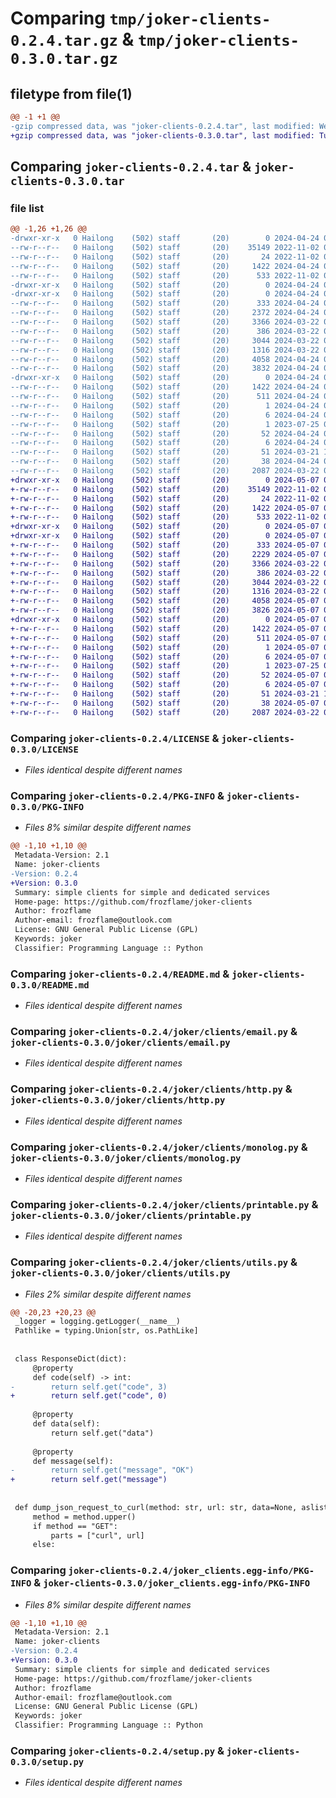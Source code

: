 # Comparing `tmp/joker-clients-0.2.4.tar.gz` & `tmp/joker-clients-0.3.0.tar.gz`

## filetype from file(1)

```diff
@@ -1 +1 @@
-gzip compressed data, was "joker-clients-0.2.4.tar", last modified: Wed Apr 24 01:01:04 2024, max compression
+gzip compressed data, was "joker-clients-0.3.0.tar", last modified: Tue May  7 08:05:32 2024, max compression
```

## Comparing `joker-clients-0.2.4.tar` & `joker-clients-0.3.0.tar`

### file list

```diff
@@ -1,26 +1,26 @@
-drwxr-xr-x   0 Hailong    (502) staff       (20)        0 2024-04-24 01:01:04.795645 joker-clients-0.2.4/
--rw-r--r--   0 Hailong    (502) staff       (20)    35149 2022-11-02 01:25:38.000000 joker-clients-0.2.4/LICENSE
--rw-r--r--   0 Hailong    (502) staff       (20)       24 2022-11-02 01:25:38.000000 joker-clients-0.2.4/MANIFEST.in
--rw-r--r--   0 Hailong    (502) staff       (20)     1422 2024-04-24 01:01:04.795366 joker-clients-0.2.4/PKG-INFO
--rw-r--r--   0 Hailong    (502) staff       (20)      533 2022-11-02 08:02:40.000000 joker-clients-0.2.4/README.md
-drwxr-xr-x   0 Hailong    (502) staff       (20)        0 2024-04-24 01:01:04.786518 joker-clients-0.2.4/joker/
-drwxr-xr-x   0 Hailong    (502) staff       (20)        0 2024-04-24 01:01:04.792232 joker-clients-0.2.4/joker/clients/
--rw-r--r--   0 Hailong    (502) staff       (20)      333 2024-04-24 01:00:09.000000 joker-clients-0.2.4/joker/clients/__init__.py
--rw-r--r--   0 Hailong    (502) staff       (20)     2372 2024-04-24 00:59:51.000000 joker-clients-0.2.4/joker/clients/cas.py
--rw-r--r--   0 Hailong    (502) staff       (20)     3366 2024-03-22 07:54:34.000000 joker-clients-0.2.4/joker/clients/email.py
--rw-r--r--   0 Hailong    (502) staff       (20)      386 2024-03-22 07:54:34.000000 joker-clients-0.2.4/joker/clients/files.py
--rw-r--r--   0 Hailong    (502) staff       (20)     3044 2024-03-22 08:21:27.000000 joker-clients-0.2.4/joker/clients/http.py
--rw-r--r--   0 Hailong    (502) staff       (20)     1316 2024-03-22 07:54:34.000000 joker-clients-0.2.4/joker/clients/monolog.py
--rw-r--r--   0 Hailong    (502) staff       (20)     4058 2024-04-24 00:59:55.000000 joker-clients-0.2.4/joker/clients/printable.py
--rw-r--r--   0 Hailong    (502) staff       (20)     3832 2024-04-24 00:59:51.000000 joker-clients-0.2.4/joker/clients/utils.py
-drwxr-xr-x   0 Hailong    (502) staff       (20)        0 2024-04-24 01:01:04.794911 joker-clients-0.2.4/joker_clients.egg-info/
--rw-r--r--   0 Hailong    (502) staff       (20)     1422 2024-04-24 01:01:04.000000 joker-clients-0.2.4/joker_clients.egg-info/PKG-INFO
--rw-r--r--   0 Hailong    (502) staff       (20)      511 2024-04-24 01:01:04.000000 joker-clients-0.2.4/joker_clients.egg-info/SOURCES.txt
--rw-r--r--   0 Hailong    (502) staff       (20)        1 2024-04-24 01:01:04.000000 joker-clients-0.2.4/joker_clients.egg-info/dependency_links.txt
--rw-r--r--   0 Hailong    (502) staff       (20)        6 2024-04-24 01:01:04.000000 joker-clients-0.2.4/joker_clients.egg-info/namespace_packages.txt
--rw-r--r--   0 Hailong    (502) staff       (20)        1 2023-07-25 09:13:10.000000 joker-clients-0.2.4/joker_clients.egg-info/not-zip-safe
--rw-r--r--   0 Hailong    (502) staff       (20)       52 2024-04-24 01:01:04.000000 joker-clients-0.2.4/joker_clients.egg-info/requires.txt
--rw-r--r--   0 Hailong    (502) staff       (20)        6 2024-04-24 01:01:04.000000 joker-clients-0.2.4/joker_clients.egg-info/top_level.txt
--rw-r--r--   0 Hailong    (502) staff       (20)       51 2024-03-21 10:39:12.000000 joker-clients-0.2.4/requirements.txt
--rw-r--r--   0 Hailong    (502) staff       (20)       38 2024-04-24 01:01:04.795776 joker-clients-0.2.4/setup.cfg
--rw-r--r--   0 Hailong    (502) staff       (20)     2087 2024-03-22 08:23:35.000000 joker-clients-0.2.4/setup.py
+drwxr-xr-x   0 Hailong    (502) staff       (20)        0 2024-05-07 08:05:32.355369 joker-clients-0.3.0/
+-rw-r--r--   0 Hailong    (502) staff       (20)    35149 2022-11-02 01:25:38.000000 joker-clients-0.3.0/LICENSE
+-rw-r--r--   0 Hailong    (502) staff       (20)       24 2022-11-02 01:25:38.000000 joker-clients-0.3.0/MANIFEST.in
+-rw-r--r--   0 Hailong    (502) staff       (20)     1422 2024-05-07 08:05:32.354961 joker-clients-0.3.0/PKG-INFO
+-rw-r--r--   0 Hailong    (502) staff       (20)      533 2022-11-02 08:02:40.000000 joker-clients-0.3.0/README.md
+drwxr-xr-x   0 Hailong    (502) staff       (20)        0 2024-05-07 08:05:32.344445 joker-clients-0.3.0/joker/
+drwxr-xr-x   0 Hailong    (502) staff       (20)        0 2024-05-07 08:05:32.351076 joker-clients-0.3.0/joker/clients/
+-rw-r--r--   0 Hailong    (502) staff       (20)      333 2024-05-07 08:04:05.000000 joker-clients-0.3.0/joker/clients/__init__.py
+-rw-r--r--   0 Hailong    (502) staff       (20)     2229 2024-05-07 08:01:44.000000 joker-clients-0.3.0/joker/clients/cas.py
+-rw-r--r--   0 Hailong    (502) staff       (20)     3366 2024-03-22 07:54:34.000000 joker-clients-0.3.0/joker/clients/email.py
+-rw-r--r--   0 Hailong    (502) staff       (20)      386 2024-03-22 07:54:34.000000 joker-clients-0.3.0/joker/clients/files.py
+-rw-r--r--   0 Hailong    (502) staff       (20)     3044 2024-03-22 08:21:27.000000 joker-clients-0.3.0/joker/clients/http.py
+-rw-r--r--   0 Hailong    (502) staff       (20)     1316 2024-03-22 07:54:34.000000 joker-clients-0.3.0/joker/clients/monolog.py
+-rw-r--r--   0 Hailong    (502) staff       (20)     4058 2024-05-07 08:01:42.000000 joker-clients-0.3.0/joker/clients/printable.py
+-rw-r--r--   0 Hailong    (502) staff       (20)     3826 2024-05-07 08:01:44.000000 joker-clients-0.3.0/joker/clients/utils.py
+drwxr-xr-x   0 Hailong    (502) staff       (20)        0 2024-05-07 08:05:32.354387 joker-clients-0.3.0/joker_clients.egg-info/
+-rw-r--r--   0 Hailong    (502) staff       (20)     1422 2024-05-07 08:05:32.000000 joker-clients-0.3.0/joker_clients.egg-info/PKG-INFO
+-rw-r--r--   0 Hailong    (502) staff       (20)      511 2024-05-07 08:05:32.000000 joker-clients-0.3.0/joker_clients.egg-info/SOURCES.txt
+-rw-r--r--   0 Hailong    (502) staff       (20)        1 2024-05-07 08:05:32.000000 joker-clients-0.3.0/joker_clients.egg-info/dependency_links.txt
+-rw-r--r--   0 Hailong    (502) staff       (20)        6 2024-05-07 08:05:32.000000 joker-clients-0.3.0/joker_clients.egg-info/namespace_packages.txt
+-rw-r--r--   0 Hailong    (502) staff       (20)        1 2023-07-25 09:13:10.000000 joker-clients-0.3.0/joker_clients.egg-info/not-zip-safe
+-rw-r--r--   0 Hailong    (502) staff       (20)       52 2024-05-07 08:05:32.000000 joker-clients-0.3.0/joker_clients.egg-info/requires.txt
+-rw-r--r--   0 Hailong    (502) staff       (20)        6 2024-05-07 08:05:32.000000 joker-clients-0.3.0/joker_clients.egg-info/top_level.txt
+-rw-r--r--   0 Hailong    (502) staff       (20)       51 2024-03-21 10:39:12.000000 joker-clients-0.3.0/requirements.txt
+-rw-r--r--   0 Hailong    (502) staff       (20)       38 2024-05-07 08:05:32.355498 joker-clients-0.3.0/setup.cfg
+-rw-r--r--   0 Hailong    (502) staff       (20)     2087 2024-03-22 08:23:35.000000 joker-clients-0.3.0/setup.py
```

### Comparing `joker-clients-0.2.4/LICENSE` & `joker-clients-0.3.0/LICENSE`

 * *Files identical despite different names*

### Comparing `joker-clients-0.2.4/PKG-INFO` & `joker-clients-0.3.0/PKG-INFO`

 * *Files 8% similar despite different names*

```diff
@@ -1,10 +1,10 @@
 Metadata-Version: 2.1
 Name: joker-clients
-Version: 0.2.4
+Version: 0.3.0
 Summary: simple clients for simple and dedicated services
 Home-page: https://github.com/frozflame/joker-clients
 Author: frozflame
 Author-email: frozflame@outlook.com
 License: GNU General Public License (GPL)
 Keywords: joker
 Classifier: Programming Language :: Python
```

### Comparing `joker-clients-0.2.4/README.md` & `joker-clients-0.3.0/README.md`

 * *Files identical despite different names*

### Comparing `joker-clients-0.2.4/joker/clients/email.py` & `joker-clients-0.3.0/joker/clients/email.py`

 * *Files identical despite different names*

### Comparing `joker-clients-0.2.4/joker/clients/http.py` & `joker-clients-0.3.0/joker/clients/http.py`

 * *Files identical despite different names*

### Comparing `joker-clients-0.2.4/joker/clients/monolog.py` & `joker-clients-0.3.0/joker/clients/monolog.py`

 * *Files identical despite different names*

### Comparing `joker-clients-0.2.4/joker/clients/printable.py` & `joker-clients-0.3.0/joker/clients/printable.py`

 * *Files identical despite different names*

### Comparing `joker-clients-0.2.4/joker/clients/utils.py` & `joker-clients-0.3.0/joker/clients/utils.py`

 * *Files 2% similar despite different names*

```diff
@@ -20,23 +20,23 @@
 _logger = logging.getLogger(__name__)
 Pathlike = typing.Union[str, os.PathLike]
 
 
 class ResponseDict(dict):
     @property
     def code(self) -> int:
-        return self.get("code", 3)
+        return self.get("code", 0)
 
     @property
     def data(self):
         return self.get("data")
 
     @property
     def message(self):
-        return self.get("message", "OK")
+        return self.get("message")
 
 
 def dump_json_request_to_curl(method: str, url: str, data=None, aslist=False):
     method = method.upper()
     if method == "GET":
         parts = ["curl", url]
     else:
```

### Comparing `joker-clients-0.2.4/joker_clients.egg-info/PKG-INFO` & `joker-clients-0.3.0/joker_clients.egg-info/PKG-INFO`

 * *Files 8% similar despite different names*

```diff
@@ -1,10 +1,10 @@
 Metadata-Version: 2.1
 Name: joker-clients
-Version: 0.2.4
+Version: 0.3.0
 Summary: simple clients for simple and dedicated services
 Home-page: https://github.com/frozflame/joker-clients
 Author: frozflame
 Author-email: frozflame@outlook.com
 License: GNU General Public License (GPL)
 Keywords: joker
 Classifier: Programming Language :: Python
```

### Comparing `joker-clients-0.2.4/setup.py` & `joker-clients-0.3.0/setup.py`

 * *Files identical despite different names*

